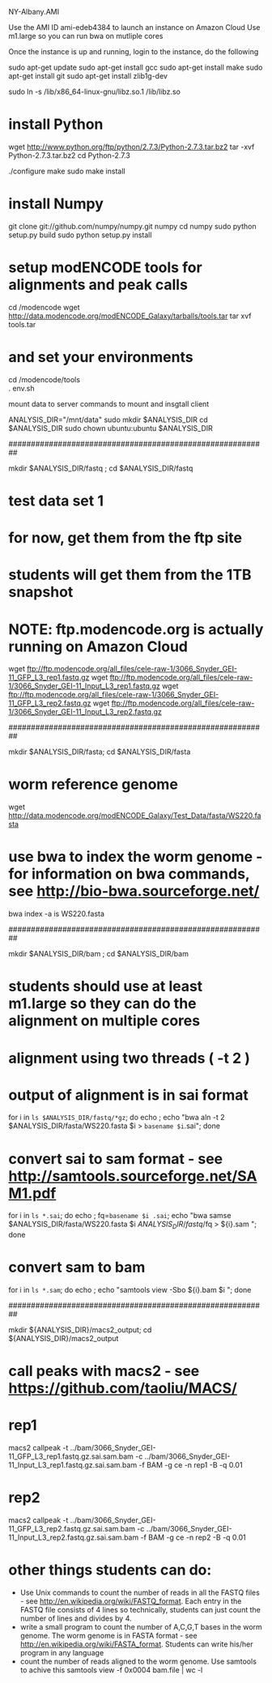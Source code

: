 NY-Albany.AMI


Use the AMI ID ami-edeb4384 to launch an instance on Amazon Cloud 
Use m1.large so you can run bwa on mutliple cores

Once the instance is up and running, login to the instance, do the following

sudo apt-get update 
sudo apt-get install gcc
sudo apt-get install make
sudo apt-get install git 
sudo apt-get install zlib1g-dev

sudo ln -s /lib/x86_64-linux-gnu/libz.so.1 /lib/libz.so



# install Python
wget http://www.python.org/ftp/python/2.7.3/Python-2.7.3.tar.bz2
tar -xvf Python-2.7.3.tar.bz2
cd Python-2.7.3

./configure 
make 
sudo make install




# install Numpy 
git clone git://github.com/numpy/numpy.git numpy
cd numpy
sudo python setup.py build
sudo python setup.py install




# setup modENCODE tools for alignments and peak calls
cd /modencode
wget http://data.modencode.org/modENCODE_Galaxy/tarballs/tools.tar
tar xvf tools.tar 


# and set your environments
cd /modencode/tools  
. env.sh 







mount data to server 
commands to mount and insgtall client






ANALYSIS_DIR="/mnt/data"
sudo mkdir $ANALYSIS_DIR
cd $ANALYSIS_DIR
sudo chown ubuntu:ubuntu $ANALYSIS_DIR

##########################################################

mkdir $ANALYSIS_DIR/fastq ; cd $ANALYSIS_DIR/fastq

# test data set 1
# for now, get them from the ftp site
# students will get them from the 1TB snapshot
# NOTE: ftp.modencode.org is actually running on Amazon Cloud 
wget ftp://ftp.modencode.org/all_files/cele-raw-1/3066_Snyder_GEI-11_GFP_L3_rep1.fastq.gz
wget ftp://ftp.modencode.org/all_files/cele-raw-1/3066_Snyder_GEI-11_Input_L3_rep1.fastq.gz
wget ftp://ftp.modencode.org/all_files/cele-raw-1/3066_Snyder_GEI-11_GFP_L3_rep2.fastq.gz
wget ftp://ftp.modencode.org/all_files/cele-raw-1/3066_Snyder_GEI-11_Input_L3_rep2.fastq.gz

##########################################################

mkdir $ANALYSIS_DIR/fasta; cd $ANALYSIS_DIR/fasta

# worm reference genome
wget http://data.modencode.org/modENCODE_Galaxy/Test_Data/fasta/WS220.fasta

# use bwa to index the worm genome - for information on bwa commands, see http://bio-bwa.sourceforge.net/
bwa index -a is WS220.fasta 

##########################################################

mkdir $ANALYSIS_DIR/bam  ; cd $ANALYSIS_DIR/bam 

# students should use at least m1.large so they can do the alignment on multiple cores 
# alignment using two threads ( -t 2 )
# output of alignment is in sai format 
for i in `ls $ANALYSIS_DIR/fastq/*gz`; do echo ; echo "bwa aln -t 2 $ANALYSIS_DIR/fasta/WS220.fasta $i > `basename $i`.sai"; done 

# convert sai to sam format - see http://samtools.sourceforge.net/SAM1.pdf
for i in `ls *.sai`; do echo ; fq=`basename $i .sai`; echo "bwa samse $ANALYSIS_DIR/fasta/WS220.fasta $i $ANALYSIS_DIR/fastq/$fq > ${i}.sam "; done 


# convert sam to bam 
for i in `ls *.sam`; do echo ; echo "samtools view -Sbo ${i}.bam $i "; done 


##########################################################

mkdir ${ANALYSIS_DIR}/macs2_output; cd ${ANALYSIS_DIR}/macs2_output

# call peaks with macs2 - see https://github.com/taoliu/MACS/
# rep1
macs2 callpeak -t ../bam/3066_Snyder_GEI-11_GFP_L3_rep1.fastq.gz.sai.sam.bam  -c ../bam/3066_Snyder_GEI-11_Input_L3_rep1.fastq.gz.sai.sam.bam -f BAM -g ce -n rep1  -B -q 0.01


# rep2 
macs2 callpeak -t ../bam/3066_Snyder_GEI-11_GFP_L3_rep2.fastq.gz.sai.sam.bam  -c ../bam/3066_Snyder_GEI-11_Input_L3_rep2.fastq.gz.sai.sam.bam -f BAM -g ce -n rep2  -B -q 0.01





# other things students can do:
 - Use Unix commands to count the number of reads in all the FASTQ files - see http://en.wikipedia.org/wiki/FASTQ_format.  Each entry in the FASTQ file consists of 4 lines so technically, students can just count the number of lines and divides by 4.  
 - write a small program to count the number of A,C,G,T bases in the worm genome.  The worm genome is in FASTA format - see http://en.wikipedia.org/wiki/FASTA_format.  Students can write his/her program in any language
 - count the number of reads aligned to the worm genome.  Use samtools to achive this 
  samtools view -f 0x0004 bam.file | wc -l   





